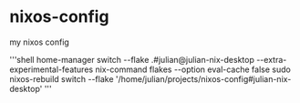 # nixos-config
my nixos config

'''shell
home-manager switch --flake .#julian@julian-nix-desktop --extra-experimental-features nix-command flakes --option eval-cache false
sudo nixos-rebuild switch --flake '/home/julian/projects/nixos-config#julian-nix-desktop'
'''
